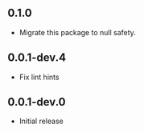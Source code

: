 ## 0.1.0

* Migrate this package to null safety.

## 0.0.1-dev.4

* Fix lint hints

## 0.0.1-dev.0

* Initial release